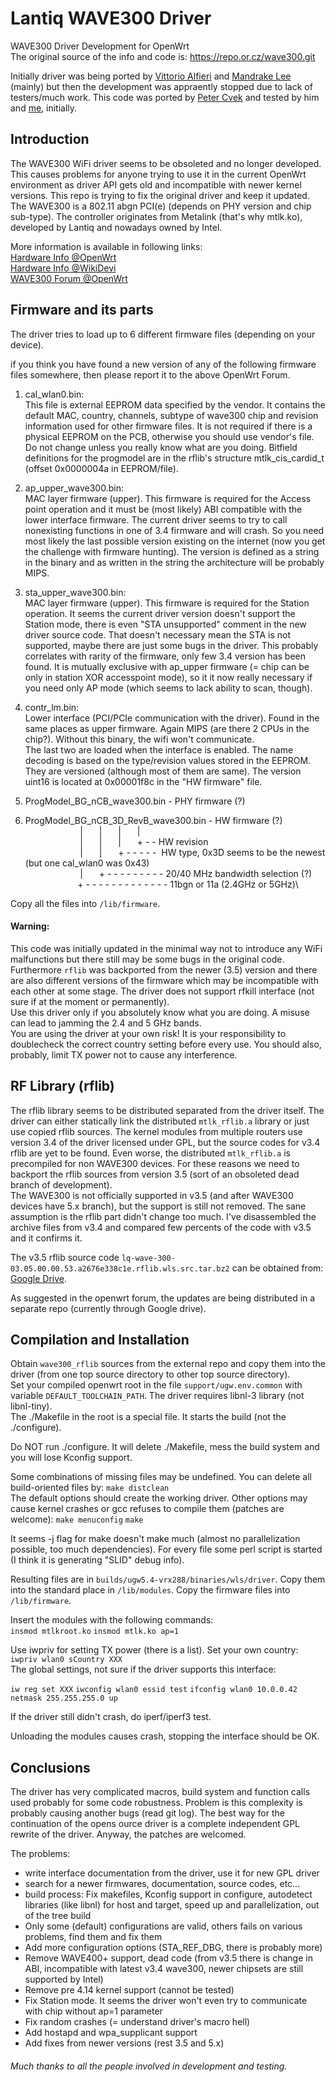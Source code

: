 # Lantiq WAVE300 Driver
WAVE300 Driver Development for OpenWrt\
The original source of the info and code is: https://repo.or.cz/wave300.git

Initially driver was being ported by [Vittorio Alfieri](https://forum.openwrt.org/u/vittorio88) and [Mandrake Lee](https://forum.openwrt.org/u/mandrake-lee) (mainly) but then the development was appraently stopped due to lack of testers/much work. This code was ported by [Peter Cvek](https://forum.openwrt.org/u/pc2005) and tested by him and [me](https://forum.openwrt.org/u/ahmar16), initially.

## Introduction
The WAVE300 WiFi driver seems to be obsoleted and no longer developed. This causes problems for anyone trying to use it in the current OpenWrt environment as driver API gets old and incompatible with newer kernel versions. This repo is trying to fix the original driver and keep it updated.\
The WAVE300 is a 802.11 abgn PCI(e) (depends on PHY version and chip sub-type). The controller originates from Metalink (that's why mtlk.ko), developed by Lantiq and nowadays owned by Intel.

More information is available in following links:\
[Hardware Info @OpenWrt](https://openwrt.org/docs/techref/hardware/soc/soc.lantiq#wave300)\
[Hardware Info @WikiDevi](https://wikidevi.com/wiki/Lantiq#WAVE300)\
[WAVE300 Forum @OpenWrt](https://forum.openwrt.org/t/support-for-wave-300-wi-fi-chip/24690)

## Firmware and its parts
The driver tries to load up to 6 different firmware files (depending on your device).

if you think you have found a new version of any of the following firmware files somewhere, then please report it to the above OpenWrt Forum.

1. cal_wlan0.bin:\
This file is external EEPROM data specified by the vendor. It contains the default MAC, country, channels, subtype of wave300 chip and revision information used for other firmware files. It is not required if there is a physical EEPROM on the PCB, otherwise you should use vendor's file. Do not change unless you really know what are you doing. Bitfield definitions for the progmodel are in the rflib's structure mtlk_cis_cardid_t (offset 0x0000004a in EEPROM/file).

2. ap_upper_wave300.bin:\
MAC layer firmware (upper). This firmware is required for the Access point operation and it must be (most likely) ABI compatible with the lower interface firmware. The current driver seems to try to call nonexisting functions in one of 3.4 firmware and will crash. So you need most likely the last possible version existing on the internet (now you get the challenge with firmware hunting). The version is defined as a string in the binary and as written in the string the architecture will be probably MIPS.

3. sta_upper_wave300.bin:\
MAC layer firmware (upper). This firmware is required for the Station operation. It seems the current driver version doesn't support the Station mode, there is even "STA unsupported" comment in the new driver source code. That doesn't necessary mean the STA is not supported, maybe there are just some bugs in the driver. This probably correlates with rarity of the firmware, only few 3.4 version has been found. It is mutually exclusive with ap_upper firmware (= chip can be only in station XOR accesspoint mode), so it it now really necessary if you need only AP mode (which seems to lack ability to scan, though).

4. contr_lm.bin:\
Lower interface (PCI/PCIe communication with the driver). Found in the same places as upper firmware. Again MIPS (are there 2 CPUs in the chip?). Without this binary, the wifi won't communicate.  
The last two are loaded when the interface is enabled. The name decoding is based on the type/revision values stored in the EEPROM. They are versioned (although most of them are same). The version uint16 is located at 0x00001f8c in the "HW firmware" file.

5. ProgModel_BG_nCB_wave300.bin - PHY firmware (?)
6. ProgModel_BG_nCB_3D_RevB_wave300.bin - HW firmware (?)\
&ensp; &ensp; &ensp; &ensp; &ensp; &ensp; &ensp; &ensp; | &ensp; &ensp; | &ensp; &ensp; | &ensp; &ensp; |\
&ensp; &ensp; &ensp; &ensp; &ensp; &ensp; &ensp; &ensp; | &ensp; &ensp; | &ensp; &ensp; | &ensp; &ensp; + - - HW revision\
&ensp; &ensp; &ensp; &ensp; &ensp; &ensp; &ensp; &ensp; | &ensp; &ensp; | &ensp; &ensp; + - - - - - &nbsp;HW type, 0x3D seems to be the newest (but one cal_wlan0 was 0x43)\
&ensp; &ensp; &ensp; &ensp; &ensp; &ensp; &ensp; &ensp; | &ensp; &ensp; + - - - - - - - - - 20/40 MHz bandwidth selection (?)\
&ensp; &ensp; &ensp; &ensp; &ensp; &ensp; &ensp; &ensp;+ - - - - - - - - - - - - - 11bgn or 11a (2.4GHz or 5GHz)\

Copy all the files into `/lib/firmware`.

#### Warning:
This code was initially updated in the minimal way not to introduce any WiFi malfunctions but there still may be some bugs in the original code. Furthermore `rflib` was backported from the newer (3.5) version and there are also different versions of the firmware which may be incompatible with each other at some stage. The driver does not support rfkill interface (not sure if at the moment or permanently).\
Use this driver only if you absolutely know what you are doing. A misuse can lead to jamming the 2.4 and 5 GHz bands.\
You are using the driver at your own risk! It is your responsibility to doublecheck the correct country setting before every use. You should also, probably, limit TX power not to cause any interference.


## RF Library (rflib)
The rflib library seems to be distributed separated from the driver itself. The driver can either statically link the distributed `mtlk_rflib.a` library or just use copied rflib sources. The kernel modules from multiple routers use version 3.4 of the driver licensed under GPL, but the source codes for v3.4 rflib are yet to be found. Even worse, the distributed `mtlk_rflib.a` is precompiled for non WAVE300 devices. For these reasons we need to backport the rflib sources from version 3.5 (sort of an obsoleted dead branch of development).\
The WAVE300 is not officially supported in v3.5 (and after WAVE300 devices have 5.x branch), but the support is still not removed. The sane assumption is the rflib part didn't change too much. I've disassembled the archive files from v3.4 and compared few percents of the code with v3.5 and it confirms it.

The v3.5 rflib source code `lq-wave-300-03.05.00.00.53.a2676e338c1e.rflib.wls.src.tar.bz2` can be obtained from: [Google Drive](https://drive.google.com/file/d/1Bozk1Cc8fB-FMgkxegyaSIBxru08bwJv/view).

As suggested in the openwrt forum, the updates are being distributed in a separate repo (currently through Google drive).

## Compilation and Installation
Obtain `wave300_rflib` sources from the external repo and copy them into the driver (from one top source directory to other top source directory).\
Set your compiled openwrt root in the file `support/ugw.env.common` with variable `DEFAULT_TOOLCHAIN_PATH`. The driver requires libnl-3 library (not libnl-tiny).\
The ./Makefile in the root is a special file. It starts the build (not the ./configure).

Do NOT run ./configure. It will delete ./Makefile, mess the build system and you will lose Kconfig support.

Some combinations of missing files may be undefined. You can delete all build-oriented files by:
`make distclean`\
The default options should create the working driver. Other options may cause kernel crashes or gcc refuses to compile them (patches are welcome): `make menuconfig`
`make`

It seems -j flag for make doesn't make much (almost no parallelization possible, too much dependencies). For every file some perl script is started (I think it is generating "SLID" debug info).

Resulting files are in `builds/ugw5.4-vrx288/binaries/wls/driver`. Copy them into the standard place in `/lib/modules`. Copy the firmware files into `/lib/firmware`.

Insert the modules with the following commands:\
`insmod mtlkroot.ko`
`insmod mtlk.ko ap=1`

Use iwpriv for setting TX power (there is a list).
Set your own country: `iwpriv wlan0 sCountry XXX`\
The global settings, not sure if the driver supports this interface:

`iw reg set XXX`
`iwconfig wlan0 essid test`
`ifconfig wlan0 10.0.0.42 netmask 255.255.255.0 up`

If the driver still didn't crash, do iperf/iperf3 test.

Unloading the modules causes crash, stopping the interface should be OK.

## Conclusions

The driver has very complicated macros, build system and function calls used probably for some code robustness. Problem is this complexity is probably causing another bugs (read git log). The best way for the continuation of the opens ource driver is a complete independent GPL rewrite of the driver. Anyway, the patches are welcomed.

The problems:
* write interface documentation from the driver, use it for new GPL driver
* search for a newer firmwares, documentation, source codes, etc...
* build process: Fix makefiles, Kconfig support in configure, autodetect libraries (like libnl) for host and target, speed up and parallelization, out of the tree build
* Only some (default) configurations are valid, others fails on various problems, find them and fix them
* Add more configuration options (STA_REF_DBG, there is probably more)
* Remove WAVE400+ support, dead code (from v3.5 there is change in ABI, incompatible with latest v3.4 wave300, newer chipsets are still supported by Intel)
* Remove pre 4.14 kernel support (cannot be tested)
* Fix Station mode. It seems the driver won't even try to communicate with chip without ap=1 parameter
* Fix random crashes (= understand driver's macro hell)
* Add hostapd and wpa_supplicant support
* Add fixes from newer versions (rest 3.5 and 5.x)

###### Much thanks to all the people involved in development and testing.
